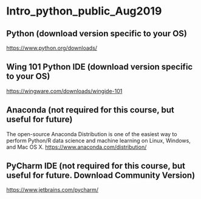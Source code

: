 # Intro_python_public_Aug2019

## Python (download version specific to your OS) 
https://www.python.org/downloads/

## Wing 101 Python IDE (download version specific to your OS)
https://wingware.com/downloads/wingide-101

## Anaconda (not required for this course, but useful for future)
The open-source Anaconda Distribution is one of the easiest way to perform Python/R data science and machine learning on Linux, Windows, and Mac OS X.
https://www.anaconda.com/distribution/

## PyCharm IDE (not required for this course, but useful for future.  Download Community Version)
https://www.jetbrains.com/pycharm/

